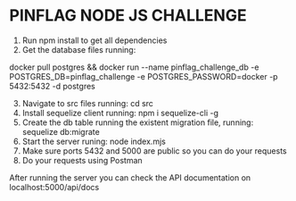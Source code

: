 # PINFLAG NODE JS CHALLENGE

1) Run npm install to get all dependencies
2) Get the database files running:

docker pull postgres && docker run --name pinflag_challenge_db -e POSTGRES_DB=pinflag_challenge -e POSTGRES_PASSWORD=docker -p 5432:5432 -d postgres

3) Navigate to src files running: cd src
4) Install sequelize client running: npm i sequelize-cli -g
5) Create the db table running the existent migration file, running: sequelize db:migrate
6) Start the server runing: node index.mjs
7) Make sure ports 5432 and 5000 are public so you can do your requests
8) Do your requests using Postman

After running the server you can check the API documentation on localhost:5000/api/docs
